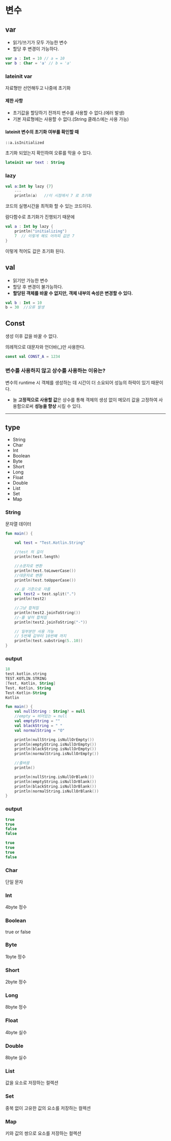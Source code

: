 # 변수

## var

- 읽기/쓰기가 모두 가능한 변수
- 할당 후 변경이 가능하다.   

```kotlin
var a : Int = 10 // a = 10
var b : Char = 'a' // b = 'a'
```
### lateinit var  

자료형만 선언해두고 나중에 초기화

#### 제한 사항
- 초기값을 할당하기 전까지 변수를 사용할 수 없다.(에러 발생)
- 기본 자료형에는 사용할 수 없다.(String 클래스에는 사용 가능)

####  lateinit 변수의 초기화 여부를 확인할 때

```::a.isInitialized``` 

초기화 되었는지 확인하여 오류를 막을 수 있다.
```kotlin
lateinit var text : String
```
### lazy

```kotlin
val a:Int by lazy {7} 
    ---
    println(a)   //이 시점에서 7 로 초기화 
```
코드의 실행시간을 최적화 할 수 있는 코드이다.

람다함수로 초기화가 진행되기 때문에 
```kotlin
val a : Int by lazy {
    println("initializing")
    7  // 이렇게 해도 어차피 값은 7
}
```
이렇게 적어도 값은 초기화 된다.


## val

- 읽기만 가능한 변수
- 할당 후 변경이 불가능하다.
- <b>할당된 객체를 바꿀 수 없지만, 객체 내부의 속성은 변경할 수 있다.</b>

```kotlin           
val b : Int = 10
b = 30  //오류 발생
```
## Const
생성 이후 값을 바꿀 수 없다.

의례적으로 대문자와 언더바(_)만 사용한다.
```kotlin
const val CONST_A = 1234
```
### 변수를 사용하지 않고 상수를 사용하는 이유는?
변수의 runtime 시 객체를 생성하는 데 시간이 더 소요되어 성능의 하락이 있기 때문이다.

- 늘 <b>고정적으로 사용할 값</b>은 상수를 통해 객체의 생성 없이 메모리 값을 고정하여 사용함으로써 <b>성능을 향상</b> 시킬 수 있다.

---

## type

- String
- Char
- Int
- Boolean
- Byte
- Short
- Long
- Float
- Double
- List
- Set
- Map

### String

문자열 데이터
```kotlin
fun main() {

    val test = "Test.Kotlin.String"

    //test 의 길이
    println(test.length)

    //소문자로 변환
    println(test.toLowerCase())
    //대문자로 변환
    println(test.toUpperCase())

    //.을 기준으로 자름
    val test2 = test.split(".")
    println(test2)

    //그냥 합쳐짐
    println(test2.joinToString())
    //-를 넣어 합쳐짐
    println(test2.joinToString("-"))

    // 일부분만 사용 가능
    // 5번쨰 값부터 10번째 까지
    println(test.substring(5..10))
}
```
### output
```kotlin
18
test.kotlin.string
TEST.KOTLIN.STRING
[Test, Kotlin, String]
Test, Kotlin, String
Test-Kotlin-String
Kotlin
```
```kotlin
fun main() {
    val nullString : String? = null
    //empty = 비어있는 = null
    val emptyString = ""
    val blackString = " "
    val normalString = "O"

    println(nullString.isNullOrEmpty())
    println(emptyString.isNullOrEmpty())
    println(blackString.isNullOrEmpty())
    println(normalString.isNullOrEmpty())

    //줄바꿈
    println()

    println(nullString.isNullOrBlank())
    println(emptyString.isNullOrBlank())
    println(blackString.isNullOrBlank())
    println(normalString.isNullOrBlank())
}
```
### output
```kotlin
true
true
false
false

true
true
true
false
```

### Char

단일 문자

### Int

4byte 정수

### Boolean

true or false

### Byte

1byte 정수

### Short 

2byte 정수

### Long

8byte 정수

### Float

4byte 실수

### Double

8byte 실수

### List 
값을 요소로 저장하는 컬렉션

### Set

중복 없이 고유한 값의 요소를 저장하는 컬렉션

### Map

키와 값의 쌍으로 요소를 저장하는 컬렉션